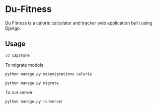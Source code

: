 # Du-Fitness
Du Fitness is a calorie calculator and tracker web application built using Django.

## Usage
```bash
cd capstone
```

To migrate models
```python
python manage.py makemigrations calorie
```

```python
python manage.py migrate
```

To run server
```python
python manage.py runserver
```
